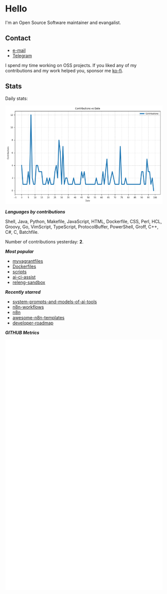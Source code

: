 
# Hello

I'm an Open Source Software maintainer and evangalist.

## Contact

- [e-mail](mailto:askb23@gmail.com)
- [Telegram]()

I spend my time working on OSS projects. If you liked any of
my contributions and my work helped you, sponsor me [ko-fi](https://ko-fi.com/askb23).

## Stats

Daily stats:

![contributions graph](graph.png)

***Languages by contributions***

Shell, Java, Python, Makefile, JavaScript, HTML, Dockerfile, CSS, Perl, HCL, Groovy, Go, VimScript, TypeScript, ProtocolBuffer, PowerShell, Groff, C++, C#, C, Batchfile.

Number of contributions yesterday: **2**.

***Most popular***

- [myvagrantfiles](https://github.com/askb/myvagrantfiles)
- [Dockerfiles](https://github.com/askb/Dockerfiles)
- [scripts](https://github.com/askb/scripts)
- [ai-ci-assist](https://github.com/askb/ai-ci-assist)
- [releng-sandbox](https://github.com/opendaylight/releng-sandbox)

***Recently starred***

- [system-prompts-and-models-of-ai-tools](https://github.com/x1xhlol/system-prompts-and-models-of-ai-tools)
- [n8n-workflows](https://github.com/Zie619/n8n-workflows)
- [n8n](https://github.com/n8n-io/n8n)
- [awesome-n8n-templates](https://github.com/enescingoz/awesome-n8n-templates)
- [developer-roadmap](https://github.com/kamranahmedse/developer-roadmap)

***GITHUB Metrics***

![Metrics](https://github.com/askb/askb/blob/main/github-metrics.svg)


